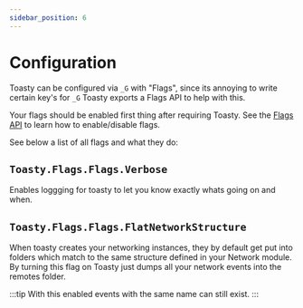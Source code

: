 ```yaml
---
sidebar_position: 6
---
```


# Configuration

Toasty can be configured via `_G` with "Flags", since its annoying to write certain key's for `_G` Toasty exports a Flags API to help with this.

Your flags should be enabled first thing after requiring Toasty. See the [Flags API](/api/Flags) to learn how to enable/disable flags. 

See below a list of all flags and what they do:

## `Toasty.Flags.Flags.Verbose`

Enables loggging for toasty to let you know exactly whats going on and when.

## `Toasty.Flags.Flags.FlatNetworkStructure`

When toasty creates your networking instances, they by default get put into folders which match to the same structure defined in your Network module. By turning this flag on Toasty just dumps all your network events into the remotes folder.

:::tip
With this enabled events with the same name can still exist.
:::